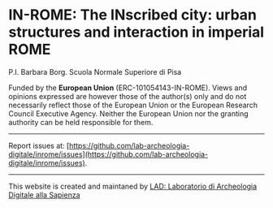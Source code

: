 # IN-ROME: The INscribed city: urban structures and interaction in imperial ROME


P.I. Barbara Borg. Scuola Normale Superiore di Pisa

Funded by the **European Union** (ERC-101054143-IN-ROME). Views and opinions expressed are however those of the author(s) only and do not necessarily reflect those of the European Union or the European Research Council Executive Agency. Neither the European Union nor the granting authority can be held responsible for them.

---

Report issues at: [https://github.com/lab-archeologia-digitale/inrome/issues](https://github.com/lab-archeologia-digitale/inrome/issues).

---

This website is created and maintaned by [LAD: Laboratorio di Archeologia Digitale alla Sapienza](https://lad.saras.uniroma1.it/)

